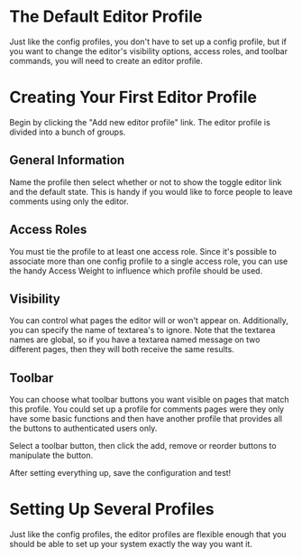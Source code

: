 # The Default Editor Profile #

Just like the config profiles, you don't have to set up a config profile, but if you want to change the editor's visibility options, access roles, and toolbar commands, you will need to create an editor profile.

# Creating Your First Editor Profile #

Begin by clicking the "Add new editor profile" link. The editor profile is divided into a bunch of groups.

## General Information ##

Name the profile then select whether or not to show the toggle editor link and the default state. This is handy if you would like to force people to leave comments using only the editor.

## Access Roles ##

You must tie the profile to at least one access role. Since it's possible to associate more than one config profile to a single access role, you can use the handy Access Weight to influence which profile should be used.

## Visibility ##

You can control what pages the editor will or won't appear on. Additionally, you can specify the name of textarea's to ignore. Note that the textarea names are global, so if you have a textarea named message on two different pages, then they will both receive the same results.

## Toolbar ##

You can choose what toolbar buttons you want visible on pages that match this profile. You could set up a profile for comments pages were they only have some basic functions and then have another profile that provides all the buttons to authenticated users only.

Select a toolbar button, then click the add, remove or reorder buttons to manipulate the button.

After setting everything up, save the configuration and test!

# Setting Up Several Profiles #

Just like the config profiles, the editor profiles are flexible enough that you should be able to set up your system exactly the way you want it.